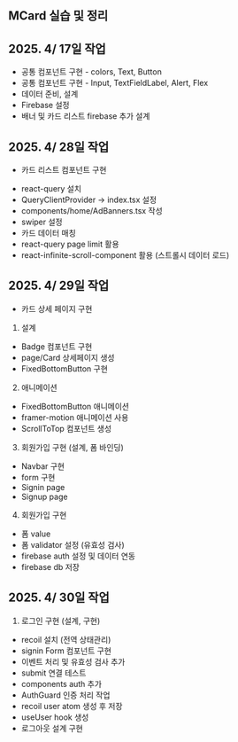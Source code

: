 ## MCard 실습 및 정리

## 2025. 4/ 17일 작업

- 공통 컴포넌트 구현 - colors, Text, Button
- 공통 컴포넌트 구현 - Input, TextFieldLabel, Alert, Flex
- 데이터 준비, 설계
- Firebase 설정
- 배너 및 카드 리스트 firebase 추가 설계

## 2025. 4/ 28일 작업

- 카드 리스트 컴포넌트 구현

* react-query 설치
* QueryClientProvider -> index.tsx 설정
* components/home/AdBanners.tsx 작성
* swiper 설정
* 카드 데이터 매칭
* react-query page limit 활용
* react-infinite-scroll-component 활용 (스트롤시 데이터 로드)

## 2025. 4/ 29일 작업

- 카드 상세 페이지 구현

1. 설계

- Badge 컴포넌트 구현
- page/Card 상세페이지 생성
- FixedBottomButton 구현

2. 애니메이션

- FixedBottomButton 애니메이션
- framer-motion 애니메이션 사용
- ScrollToTop 컴포넌트 생성

3. 회원가입 구현 (설계, 폼 바인딩)

- Navbar 구현
- form 구현
- Signin page
- Signup page

4. 회원가입 구현

- 폼 value
- 폼 validator 설정 (유효성 검사)
- firebase auth 설정 및 데이터 연동
- firebase db 저장

## 2025. 4/ 30일 작업

1. 로그인 구현 (설계, 구현)

- recoil 설치 (전역 상태관리)
- signin Form 컴포넌트 구현
- 이벤트 처리 및 유효성 검사 추가
- submit 연결 테스트
- components auth 추가
- AuthGuard 인증 처리 작업
- recoil user atom 생성 후 저장
- useUser hook 생성
- 로그아웃 설계 구현
